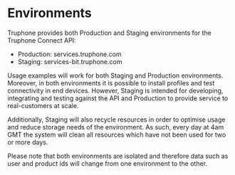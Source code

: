 # Environments

Truphone provides both Production and Staging environments for the Truphone Connect API:

- Production: services.truphone.com
- Staging: services-bit.truphone.com

Usage examples will work for both Staging and Production environments. Moreover, in both environments it is possible to install profiles and test connectivity in end devices. However, Staging is intended for developing, integrating and testing against the API and Production to provide service to real-customers at scale. 

Additionally, Staging will also recycle resources in order to optimise usage and reduce storage needs of the environment. As such, every day at 4am GMT the system will clean all resources which have not been used for two or more days. 

Please note that both environments are isolated and therefore data such as user and product ids will change from one environment to the other.
